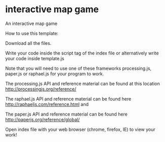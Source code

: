 interactive map game
====================

An interactive map game

How to use this template:

Download all the files.

Write your code inside the script tag of the index file or alternatively write your code inside template.js

Note that you will need to use one of these frameworks processing.js, paper.js or raphael.js for your program to work. 

The processing.js API and reference material can be found at this location http://processingjs.org/reference/

The raphael.js API and reference material can be found here http://raphaeljs.com/reference.html and 

The paper.js API and reference material can be found here http://paperjs.org/reference/global/

Open index file with your web browser (chrome, firefox, IE) to view your work!
